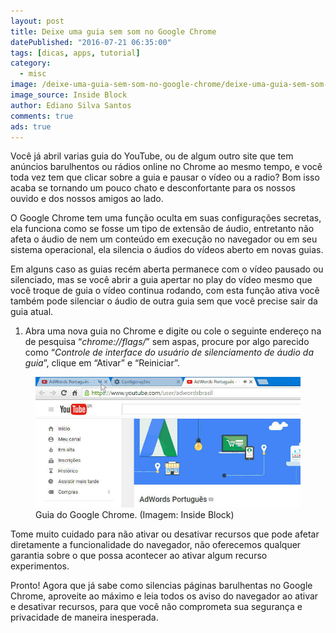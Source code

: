 ```yaml
---
layout: post
title: Deixe uma guia sem som no Google Chrome
datePublished: "2016-07-21 06:35:00"
tags: [dicas, apps, tutorial]
category:
  - misc
image: /deixe-uma-guia-sem-som-no-google-chrome/deixe-uma-guia-sem-som-no-google-chrome.jpg
image_source: Inside Block
author: Ediano Silva Santos
comments: true
ads: true
---
```


Você já abril varias guia do YouTube, ou de algum outro site que tem anúncios barulhentos ou rádios online no Chrome ao mesmo tempo, e você toda vez tem que clicar sobre a guia e pausar o vídeo ou a radio? Bom isso acaba se tornando um pouco chato e desconfortante para os nossos ouvido e dos nossos amigos ao lado.

O Google Chrome tem uma função oculta em suas configurações secretas, ela funciona como se fosse um tipo de extensão de áudio, entretanto não afeta o áudio de nem um conteúdo em execução no navegador ou em seu sistema operacional, ela silencia o áudios do vídeos aberto em novas guias.

Em alguns caso as guias recém aberta permanece com o vídeo pausado ou silenciado, mas se você abrir a guia apertar no play do vídeo mesmo que você troque de guia o vídeo continua rodando, com esta função ativa você também pode silenciar o áudio de outra guia sem que você precise sair da guia atual.

1. Abra uma nova guia no Chrome e digite ou cole o seguinte endereço na de pesquisa “*chrome://flags/*” sem aspas, procure por algo parecido como “*Controle de interface do usuário de silenciamento de áudio da guia*”, clique em “Ativar” e “Reiniciar”.

<figure class="image">
<img alt="Guia do Google Chrome" src="/assets/blog/deixe-uma-guia-sem-som-no-google-chrome/guia-chrome.jpg">
<figcaption>Guia do Google Chrome. (Imagem: Inside Block)</figcaption>
</figure>

Tome muito cuidado para não ativar ou desativar recursos que pode afetar diretamente a funcionalidade do navegador, não oferecemos qualquer garantia sobre o que possa acontecer ao ativar algum recurso experimentos.

Pronto! Agora que já sabe como silencias páginas barulhentas no Google Chrome, aproveite ao máximo e leia todos os aviso do navegador ao ativar e desativar recursos, para que você não comprometa sua segurança e privacidade de maneira inesperada.
